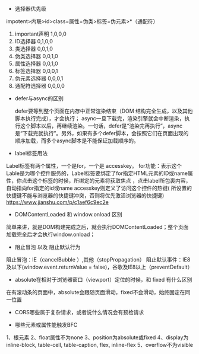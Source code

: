 <!--
 * @Descripttion: 
 * @version: 
 * @Author: wy
 * @Date: 2021年02月28日 13:27:41
 * @LastEditors: wy
 * @LastEditTime: 2021年03月15日 16:38:39
-->
- 选择器优先级

impotent>内联>id>class=属性=伪类>标签=伪元素>*（通配符）
1. important声明 1,0,0,0
2. ID选择器 0,1,0,0
3. 类选择器 0,0,1,0
4. 伪类选择器 0,0,1,0
5. 属性选择器 0,0,1,0
6. 标签选择器 0,0,0,1
7. 伪元素选择器 0,0,0,1
8. 通配符选择器 0,0,0,0
- defer与async的区别
  
  defer要等到整个页面在内存中正常渲染结束（DOM 结构完全生成，以及其他脚本执行完成），才会执行；
  async一旦下载完，渲染引擎就会中断渲染，执行这个脚本以后，再继续渲染。一句话，defer是“渲染完再执行”，async是“下载完就执行”。另外，如果有多个defer脚本，会按照它们在页面出现的顺序加载，而多个async脚本是不能保证加载顺序的。

- label标签用法

Label标签有两个属性，一个是for，一个是 accesskey。
for功能：表示这个Lable是为哪个控件服务的，Label标签要绑定了for指定HTML元素的ID或name属性，你点击这个标签的时候，所绑定的元素将获取焦点 ，点击label所包裹内容，自动指向for指定的id或name
accesskey则定义了访问这个控件的热键( 所设置的快捷键不能与浏览器的快捷键冲突，否则将优先激活浏览器的快捷键)
https://www.jianshu.com/p/c1aef6c9ec2e

- DOMContentLoaded 和 window.onload 区别

简单来讲，就是DOM构建完成之后，就会执行DOMContentLoaded；整个页面加载完全后才会执行window.onload；
  
- 阻止冒泡 以及 阻止默认行为

阻止冒泡：IE（cancelBubble ）,其他（stopPropagation）
阻止默认事件：IE8及以下(window.event.returnValue = false)，谷歌及IE8以上（preventDefault）

- absolute在相对于浏览器窗口（viewport）定位的时候，和 fixed 有什么区别
  
在有滚动条的页面中，absolute会跟随页面滑动，fixed不会滑动，始终固定在同一位置

- CORS哪些属于复杂请求，或者说什么情况会有预检请求

- 哪些元素或属性能触发BFC

1、根元素
2、float属性不为none
3、position为absolute或fixed
4、display为inline-block, table-cell, table-caption, flex, inline-flex
5、overflow不为visible


